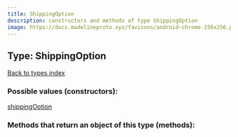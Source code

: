 ```yaml
---
title: ShippingOption
description: constructors and methods of type ShippingOption
image: https://docs.madelineproto.xyz/favicons/android-chrome-256x256.png
---
```

## Type: ShippingOption  
[Back to types index](index.md)



### Possible values (constructors):

[shippingOption](../constructors/shippingOption.md)  



### Methods that return an object of this type (methods):



